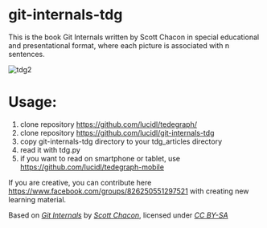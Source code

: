 # git-internals-tdg
This is the book Git Internals written by Scott Chacon in special educational and presentational format, where each picture is associated with n sentences.

![tdg2](https://user-images.githubusercontent.com/2452010/94976395-35ccd300-0515-11eb-8a6f-abad064a6ddb.png)

# Usage:
1) clone repository https://github.com/lucidl/tedegraph/
2) clone repository https://github.com/lucidl/git-internals-tdg
3) copy git-internals-tdg directory to your tdg_articles directory
4) read it with tdg.py
5) if you want to read on smartphone or tablet, use https://github.com/lucidl/tedegraph-mobile

If you are creative, you can contribute here https://www.facebook.com/groups/826250551297521 with creating new learning material.

Based on *[Git Internals](https://github.com/pluralsight/git-internals-pdf)* by *[Scott Chacon](https://github.com/schacon)*, licensed under *[CC BY-SA](http://creativecommons.org/licenses/by-sa/3.0/)*
